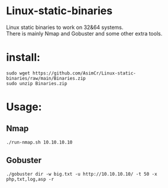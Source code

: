 # Linux-static-binaries
Linux static binaries to work on 32&amp;64 systems.  
There is mainly Nmap and Gobuster and some other extra tools.

# **install:**
```
sudo wget https://github.com/AsimCr/Linux-static-binaries/raw/main/Binaries.zip
sudo unzip Binaries.zip
```

# **Usage:**
## Nmap
```
./run-nmap.sh 10.10.10.10
```
## Gobuster
```
./gobuster dir -w big.txt -u http://10.10.10.10/ -t 50 -x php,txt,log,asp -r
```
